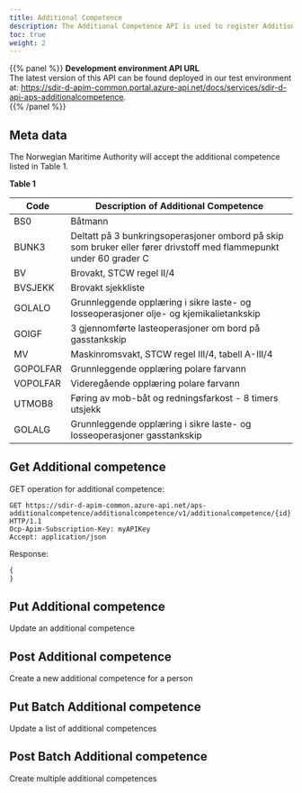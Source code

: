 ```yaml
---
title: Additional Competence
description: The Additional Competence API is used to register Additional Qualifications obtained by a seafarer that is relevant when applying for a Certificate of Competence. Additional Competence is accepted when the sender is a ship owner, or an appointed representative i.e Master and Chief Engineer. 
toc: true
weight: 2
---
```


{{% panel %}}
**Development environment API URL** <br>
The latest version of this API can be found deployed in our test environment at: https://sdir-d-apim-common.portal.azure-api.net/docs/services/sdir-d-api-aps-additionalcompetence.  
{{% /panel %}}

## Meta data
The Norwegian Maritime Authority will accept the additional competence listed in Table 1. 

**Table 1**

| Code     | Description of Additional Competence                                                                                |
|----------|---------------------------------------------------------------------------------------------------------------------|
| BS0      | Båtmann                                                                                                             |
| BUNK3    | Deltatt på 3 bunkringsoperasjoner ombord på skip som bruker eller fører drivstoff med flammepunkt under 60 grader C |
| BV       | Brovakt, STCW regel II/4                                                                                            |
| BVSJEKK  | Brovakt sjekkliste                                                                                                  |
| GOLALO   | Grunnleggende opplæring i sikre laste- og losseoperasjoner olje- og kjemikalietankskip                              |
| GOIGF    | 3 gjennomførte lasteoperasjoner om bord på gasstankskip                                                             |
| MV       | Maskinromsvakt, STCW regel III/4, tabell A-III/4                                                                    |
| GOPOLFAR | Grunnleggende opplæring polare farvann                                                                              |
| VOPOLFAR | Videregående opplæring polare farvann                                                                               |
| UTMOB8   | Føring av mob-båt og redningsfarkost - 8 timers utsjekk                                                             |
| GOLALG   | Grunnleggende opplæring i sikre laste- og losseoperasjoner gasstankskip                                             |

## Get Additional competence

GET operation for additional competence:
```HTTP
GET https://sdir-d-apim-common.azure-api.net/aps-additionalcompetence/additionalcompetence/v1/additionalcompetence/{id} HTTP/1.1
Ocp-Apim-Subscription-Key: myAPIKey
Accept: application/json
```

Response:
```JSON
{
}
```

## Put Additional competence

Update an additional competence

## Post Additional competence
 
Create a new additional competence for a person

## Put Batch Additional competence

Update a list of additional competences

## Post Batch Additional competence

Create multiple additional competences

